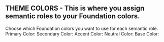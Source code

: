 

## THEME COLORS - This is where you assign semantic roles to your Foundation colors.
Choose which Foundation colors you want to use for each semantic role. 
Primary Color: 
Secondary Color: 
Accent Color: 
Neutral Color: 
Base Color: 

